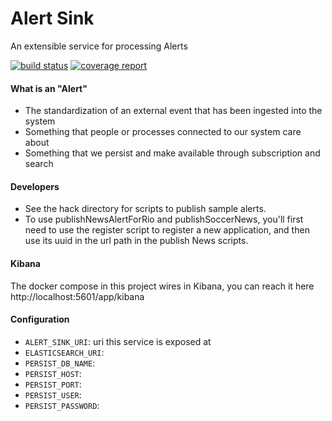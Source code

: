 Alert Sink
===

An extensible service for processing Alerts

[![build status](https://gitorious.ctc.com/gitlab/big/alert-sink/badges/master/build.svg)](https://gitorious.ctc.com/gitlab/big/alert-sink/commits/master)
[![coverage report](https://gitorious.ctc.com/gitlab/big/alert-sink/badges/master/coverage.svg)](https://gitorious.ctc.com/gitlab/big/alert-sink/commits/master)

#### What is an "Alert"

- The standardization of an external event that has been ingested into the system
- Something that people or processes connected to our system care about
- Something that we persist and make available through subscription and search

#### Developers

- See the hack directory for scripts to publish sample alerts.
- To use publishNewsAlertForRio and publishSoccerNews, you'll first need to use the register script to register a new application, and then use its uuid in the url path in the publish News scripts.

#### Kibana

The docker compose in this project wires in Kibana, you can reach it here http://localhost:5601/app/kibana

#### Configuration

- `ALERT_SINK_URI`: uri this service is exposed at
- `ELASTICSEARCH_URI`: 
- `PERSIST_DB_NAME`: 
- `PERSIST_HOST`: 
- `PERSIST_PORT`: 
- `PERSIST_USER`: 
- `PERSIST_PASSWORD`: 

